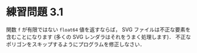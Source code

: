 # 練習問題 3.1

関数 `f` が有限ではない `float64` 値を返すならば，
SVG ファイルは不正な要素を含むことになります (多くの SVG レンダラはそれをうまく処理します)．
不正なポリゴンをスキップするようにプログラムを修正しなさい．
